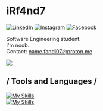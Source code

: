 # iRf4nd7
<div align="left">
  
[![LinkedIn](https://img.shields.io/badge/LinkedIn-0077B5?style=flat&logo=linkedin&logoColor=white)](https://www.linkedin.com/in/ego-irfandi-894580272)
[![Instagram](https://img.shields.io/badge/Instagram-E4405F?style=flat&logo=instagram&logoColor=white)](https://instagram.com/wicis_literally)
[![Facebook](https://img.shields.io/badge/Facebook-1877F2?style=flat&logo=facebook&logoColor=white)](https://facebook.com/[your-username])
</div>

Software Engineering student.</br>
I'm noob.</br>
Contact: name.fandi07@proton.me

[![](https://count.getloli.com/get/@:Eirfand1?theme=kasuterura-3)](https://nyuki.vercel.app)

## / Tools and Languages /
[![My Skills](https://skillicons.dev/icons?i=html,css,js,rust,nodejs,tailwind,react,vim)](https://nyuki.vercel.app/)
<br>
[![My Skills](https://skillicons.dev/icons?i=neovim,typescript,express,mongodb,php,mysql,laravel,postgresql)](https://nyuki.vercel.app/)
